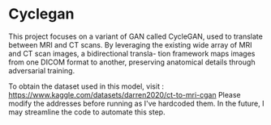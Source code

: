 # Cyclegan
This project focuses on a variant of GAN called CycleGAN, used to translate between MRI and CT scans. By leveraging the existing wide array of MRI and CT scan images, a bidirectional transla- tion framework maps images from one DICOM format to another, preserving anatomical details through adversarial training.

To obtain the dataset used in this model, visit : https://www.kaggle.com/datasets/darren2020/ct-to-mri-cgan
Please modify the addresses before running as I've hardcoded them.
In the future, I may streamline the code to automate this step.
